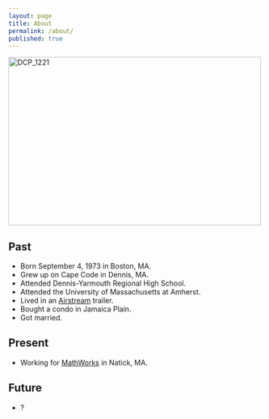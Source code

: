 ```yaml
---
layout: page
title: About
permalink: /about/
published: true
---
```



<a href="https://www.flickr.com/photos/matthewsim/16197670191" title="DCP_1221 by Matthew Simoneau, on Flickr"><img src="https://farm8.staticflickr.com/7572/16197670191_ed0a431186.jpg" width="500" height="333" alt="DCP_1221"></a>

Past
----
* Born September 4, 1973 in Boston, MA.
* Grew up on Cape Code in Dennis, MA.
* Attended Dennis-Yarmouth Regional High School.
* Attended the University of Massachusetts at Amherst.
* Lived in an <a href="http://www.airstream.com">Airstream</a> trailer.
* Bought a condo in Jamaica Plain.
* Got married.

Present
-------
* Working for <a href="http://www.mathworks.com">MathWorks</a> in Natick, MA.

Future
------
* ?

